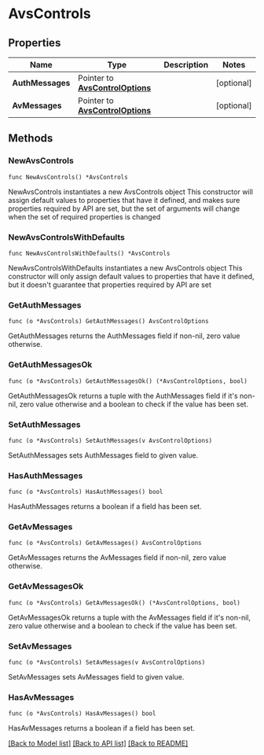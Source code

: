 # AvsControls

## Properties

Name | Type | Description | Notes
------------ | ------------- | ------------- | -------------
**AuthMessages** | Pointer to [**AvsControlOptions**](AvsControlOptions.md) |  | [optional] 
**AvMessages** | Pointer to [**AvsControlOptions**](AvsControlOptions.md) |  | [optional] 

## Methods

### NewAvsControls

`func NewAvsControls() *AvsControls`

NewAvsControls instantiates a new AvsControls object
This constructor will assign default values to properties that have it defined,
and makes sure properties required by API are set, but the set of arguments
will change when the set of required properties is changed

### NewAvsControlsWithDefaults

`func NewAvsControlsWithDefaults() *AvsControls`

NewAvsControlsWithDefaults instantiates a new AvsControls object
This constructor will only assign default values to properties that have it defined,
but it doesn't guarantee that properties required by API are set

### GetAuthMessages

`func (o *AvsControls) GetAuthMessages() AvsControlOptions`

GetAuthMessages returns the AuthMessages field if non-nil, zero value otherwise.

### GetAuthMessagesOk

`func (o *AvsControls) GetAuthMessagesOk() (*AvsControlOptions, bool)`

GetAuthMessagesOk returns a tuple with the AuthMessages field if it's non-nil, zero value otherwise
and a boolean to check if the value has been set.

### SetAuthMessages

`func (o *AvsControls) SetAuthMessages(v AvsControlOptions)`

SetAuthMessages sets AuthMessages field to given value.

### HasAuthMessages

`func (o *AvsControls) HasAuthMessages() bool`

HasAuthMessages returns a boolean if a field has been set.

### GetAvMessages

`func (o *AvsControls) GetAvMessages() AvsControlOptions`

GetAvMessages returns the AvMessages field if non-nil, zero value otherwise.

### GetAvMessagesOk

`func (o *AvsControls) GetAvMessagesOk() (*AvsControlOptions, bool)`

GetAvMessagesOk returns a tuple with the AvMessages field if it's non-nil, zero value otherwise
and a boolean to check if the value has been set.

### SetAvMessages

`func (o *AvsControls) SetAvMessages(v AvsControlOptions)`

SetAvMessages sets AvMessages field to given value.

### HasAvMessages

`func (o *AvsControls) HasAvMessages() bool`

HasAvMessages returns a boolean if a field has been set.


[[Back to Model list]](../README.md#documentation-for-models) [[Back to API list]](../README.md#documentation-for-api-endpoints) [[Back to README]](../README.md)


